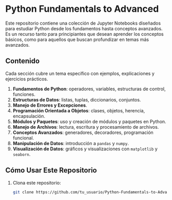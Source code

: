 # Python Fundamentals to Advanced

Este repositorio contiene una colección de Jupyter Notebooks diseñados para estudiar Python desde los fundamentos hasta conceptos avanzados. Es un recurso tanto para principiantes que desean aprender los conceptos básicos, como para aquellos que buscan profundizar en temas más avanzados.

## Contenido

Cada sección cubre un tema específico con ejemplos, explicaciones y ejercicios prácticos.

1. **Fundamentos de Python**: operadores, variables, estructuras de control, funciones.
2. **Estructuras de Datos**: listas, tuplas, diccionarios, conjuntos.
3. **Manejo de Errores y Excepciones**.
4. **Programación Orientada a Objetos**: clases, objetos, herencia, encapsulación.
5. **Módulos y Paquetes**: uso y creación de módulos y paquetes en Python.
6. **Manejo de Archivos**: lectura, escritura y procesamiento de archivos.
7. **Conceptos Avanzados**: generadores, decoradores, programación funcional.
8. **Manipulación de Datos**: introducción a `pandas` y `numpy`.
9. **Visualización de Datos**: gráficos y visualizaciones con `matplotlib` y `seaborn`.

## Cómo Usar Este Repositorio

1. Clona este repositorio:

   ```bash
   git clone https://github.com/tu_usuario/Python-Fundamentals-to-Advanced.git
